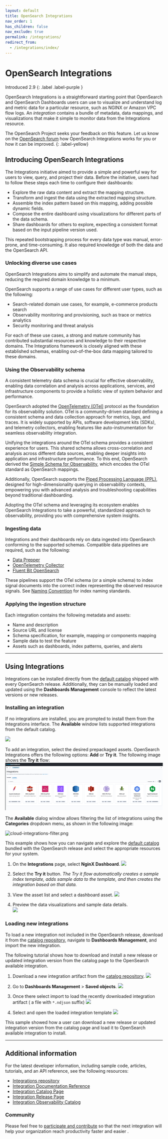 ```yaml
---
layout: default
title: OpenSearch Integrations
nav_order: 1
has_children: false
nav_exclude: true
permalink: /integrations/
redirect_from:
  - /integrations/index/
---
```

# OpenSearch Integrations
Introduced 2.9
{: .label .label-purple }

OpenSearch Integrations is a straightforward starting point that OpenSearch and OpenSearch Dashboards users can use to visualize and understand log and metric data for a particular resource, such as NGINX or Amazon VPC flow logs. An _integration_ contains a bundle of metadata, data mappings, and visualizations that make it simple to monitor data from the Integrations resource.

The OpenSearch Project seeks your feedback on this feature. Let us know on the [OpenSearch forum](https://forum.opensearch.org/) how OpenSearch Integrations works for you or how it can be improved.
{: .label-yellow}

## Introducing OpenSearch Integrations

The Integrations initiative aimed to provide a simple and powerful way for users to view, query, and project their data. Before the initiative, users had to follow these steps each time to configure their dashboards:

* Explore the raw data content and extract the mapping structure.
* Transform and ingest the data using the extracted mapping structure. 
* Assemble the index pattern based on this mapping, adding possible dynamic fields. 
* Compose the entire dashboard using visualizations for different parts of the data schema.
* Share dashboards for others to explore, expecting a consistent format based on the input pipeline version used.

This repeated bootstrapping process for every data type was manual, error-prone, and time-consuming. It also required knowledge of both the data and the OpenSearch API.

### Unlocking diverse use cases

OpenSearch Integrations aims to simplify and automate the manual steps, reducing the required domain knowledge to a minimum.


OpenSearch supports a range of use cases for different user types, such as the following:
- Search-related domain use cases, for example, e-commerce products search
- Observability monitoring and provisioning, such as trace or metrics analytics
- Security monitoring and threat analysis

For each of these use cases, a strong and mature community has contributed substantial resources and knowledge to their respective domains. The Integrations framework is closely aligned with these established schemas, enabling out-of-the-box data mapping tailored to these domains.

### Using the Observability schema

A consistent telemetry data schema is crucial for effective observability, enabling data correlation and analysis across applications, services, and infrastructure components to provide a holistic view of system behavior and performance.

OpenSearch adopted the [OpenTelemetry (OTel)](https://opentelemetry.io/) protocol as the foundation for its observability solution. OTel is a community-driven standard defining a consistent schema and data collection approach for metrics, logs, and traces. It is widely supported by APIs, software development kits (SDKs), and telemetry collectors, enabling features like auto-instrumentation for seamless observability integration.

Unifying the integrations around the OTel schema provides a consistent experience for users. This shared schema allows cross-correlation and analysis across different data sources, enabling deeper insights into application and infrastructure performance. To this end, OpenSearch derived the [Simple Schema for Observability](https://github.com/opensearch-project/opensearch-catalog/tree/main/docs/schema/observability), which encodes the OTel standard as OpenSearch mappings.

Additionally, OpenSearch supports the [Piped Processing Language (PPL)](https://opensearch.org/docs/latest/search-plugins/sql/ppl/index/), designed for high-dimensionality querying in observability contexts, empowering you with advanced analysis and troubleshooting capabilities beyond traditional dashboarding.

Adopting the OTel schema and leveraging its ecosystem enables OpenSearch Integrations to take a powerful, standardized approach to observability, providing you with comprehensive system insights.

### Ingesting data

Integrations and their dashboards rely on data ingested into OpenSearch conforming to the supported schemas. Compatible data pipelines are required, such as the following:

- [Data Prepper](https://github.com/opensearch-project/data-prepper)
- [OpenTelemetry Collector](https://github.com/open-telemetry/opentelemetry-collector)
- [Fluent Bit OpenSearch](https://docs.fluentbit.io/manual/pipeline/outputs/opensearch)

These pipelines support the OTel schema (or a simple schema) to index signal documents into the correct index representing the observed resource signals. See [Naming Convention](https://github.com/opensearch-project/opensearch-catalog/blob/main/docs/schema/observability/Naming-convention.md) for index naming standards. 

### Applying the ingestion structure

Each integration contains the following metadata and assets:

* Name and description
* Source URL and license
* Schema specification, for example, mapping or components mapping
* Sample data to test the feature
* Assets such as dashboards, index patterns, queries, and alerts

---
## Using Integrations
Integrations can be installed directly from the [default catalog](https://github.com/opensearch-project/opensearch-catalog/blob/main/docs/integrations/Release.md) shipped with every OpenSearch release. Additionally, they can be manually loaded and updated using the **Dashboards Management** console to reflect the latest versions or new releases.


### Installing an integration 

If no integrations are installed, you are prompted to install them from the Integrations interface. The **Available** window lists supported integrations from the default catalog.
 
![]({{site.url}}{{site.baseurl}}/images/integrations/empty-installed-integrations.png)

To add an integration, select the desired prepackaged assets. OpenSearch Integrations offers the following options: **Add** or **Try it**. The following image shows the **Try it** flow:
![integrations-observability-catalog.png](/images/integrations/integrations-observability-catalog.png)

The **Available** dialog window allows filtering the list of integrations using the **Categories** dropdown menu, as shown in the following image:

![cloud-integrations-filter.png]({{site.url}}{{site.baseurl}}/images/integrations/cloud-integrations-filter.png)

This example shows how you can navigate and explore the [default catalog](https://github.com/opensearch-project/opensearch-catalog/blob/main/docs/integrations/Release.md) bundled with the OpenSearch release and select the appropriate resources for your system.

1. On the **Integrations** page, select **NginX Dashboard**.
![]({{site.url}}{{site.baseurl}}/images/integrations/nginx-integration.png)

2. Select the **Try it** button. _The Try it flow automatically creates a sample index template, adds sample data to the template, and then creates the integration based on that data._

3. View the asset list and select a dashboard asset.
![]({{site.url}}{{site.baseurl}}/images/integrations/nginx-installed-integration-assets.png)

4. Preview the data visualizations and sample data details.  
![]({{site.url}}{{site.baseurl}}/images/integrations/nginx-integration-dashboard.png)


### Loading new integrations

To load a new integration not included in the OpenSearch release, download it from the [catalog repository](https://github.com/opensearch-project/opensearch-catalog/blob/main/docs/integrations/Release.md), navigate to **Dashboards Management**, and import the new integration.

The following tutorial shows how to download and install a new release or updated integration version from the catalog page to the OpenSearch available integration.

1. Download a new integration artifact from the [catalog repository](https://github.com/opensearch-project/opensearch-catalog/blob/main/docs/integrations/Release.md).
   ![]({{site.url}}{{site.baseurl}}/images/integrations/integration-catalog-release-page.png)

2. Go to **Dashboards Management** > **Saved objects**.
   ![]({{site.url}}{{site.baseurl}}/images/integrations/import-saved-objects.png)

3) Once there select import to load the recently downloaded integration artifact ( a file with `*.ndjson` suffix)
   ![]({{site.url}}{{site.baseurl}}/images/integrations/integration-import-file.png)

4) Select and open the loaded integration template
   ![]({{site.url}}{{site.baseurl}}/images/integrations/select-uploaded-integration.png)

This sample showed how a user can download a new release or updated integration version from the catalog page and load it to OpenSearch available integration to install.

***

## Additional information

For the latest developer information, including sample code, articles, tutorials, and an API reference, see the following resources:

- [Integrations repository](https://github.com/opensearch-project/opensearch-catalog)
- [Integration Documentation Reference](https://github.com/opensearch-project/opensearch-catalog/tree/main/docs/integrations)
- [Integration Catalog Page](https://htmlpreview.github.io/?https://github.com/opensearch-project/opensearch-catalog/blob/main/integrations/observability/catalog.html)
- [Integration Release Page](https://github.com/opensearch-project/opensearch-catalog/blob/main/docs/integrations/Release.md)
- [Integration Observability Catalog](https://github.com/opensearch-project/opensearch-catalog/tree/main/docs/schema/observability)


### Community
Please feel free to [participate and contribute](https://github.com/opensearch-project/dashboards-observability/issues/new?assignees=&labels=integration%2C+untriaged&projects=&template=integration_request.md&title=%5BIntegration%5D) so that the next integration will help your organization reach productivity faster and easier .
